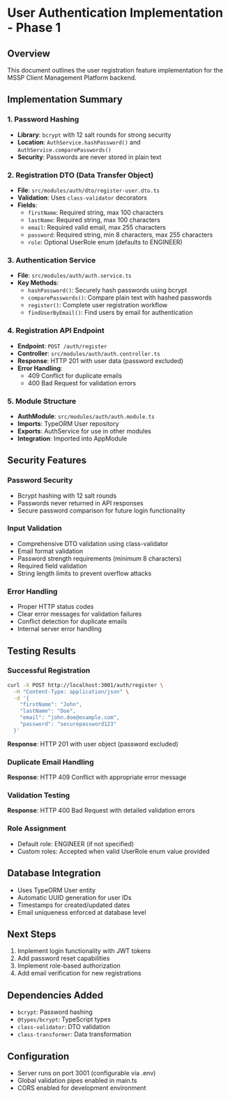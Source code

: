 # User Authentication Implementation - Phase 1

## Overview
This document outlines the user registration feature implementation for the MSSP Client Management Platform backend.

## Implementation Summary

### 1. Password Hashing
- **Library**: `bcrypt` with 12 salt rounds for strong security
- **Location**: `AuthService.hashPassword()` and `AuthService.comparePasswords()`
- **Security**: Passwords are never stored in plain text

### 2. Registration DTO (Data Transfer Object)
- **File**: `src/modules/auth/dto/register-user.dto.ts`
- **Validation**: Uses `class-validator` decorators
- **Fields**:
  - `firstName`: Required string, max 100 characters
  - `lastName`: Required string, max 100 characters  
  - `email`: Required valid email, max 255 characters
  - `password`: Required string, min 8 characters, max 255 characters
  - `role`: Optional UserRole enum (defaults to ENGINEER)

### 3. Authentication Service
- **File**: `src/modules/auth/auth.service.ts`
- **Key Methods**:
  - `hashPassword()`: Securely hash passwords using bcrypt
  - `comparePasswords()`: Compare plain text with hashed passwords
  - `register()`: Complete user registration workflow
  - `findUserByEmail()`: Find users by email for authentication

### 4. Registration API Endpoint
- **Endpoint**: `POST /auth/register`
- **Controller**: `src/modules/auth/auth.controller.ts`
- **Response**: HTTP 201 with user data (password excluded)
- **Error Handling**: 
  - 409 Conflict for duplicate emails
  - 400 Bad Request for validation errors

### 5. Module Structure
- **AuthModule**: `src/modules/auth/auth.module.ts`
- **Imports**: TypeORM User repository
- **Exports**: AuthService for use in other modules
- **Integration**: Imported into AppModule

## Security Features

### Password Security
- Bcrypt hashing with 12 salt rounds
- Passwords never returned in API responses
- Secure password comparison for future login functionality

### Input Validation
- Comprehensive DTO validation using class-validator
- Email format validation
- Password strength requirements (minimum 8 characters)
- Required field validation
- String length limits to prevent overflow attacks

### Error Handling
- Proper HTTP status codes
- Clear error messages for validation failures
- Conflict detection for duplicate emails
- Internal server error handling

## Testing Results

### Successful Registration
```bash
curl -X POST http://localhost:3001/auth/register \
  -H "Content-Type: application/json" \
  -d '{
    "firstName": "John",
    "lastName": "Doe", 
    "email": "john.doe@example.com",
    "password": "securepassword123"
  }'
```

**Response**: HTTP 201 with user object (password excluded)

### Duplicate Email Handling
**Response**: HTTP 409 Conflict with appropriate error message

### Validation Testing
**Response**: HTTP 400 Bad Request with detailed validation errors

### Role Assignment
- Default role: ENGINEER (if not specified)
- Custom roles: Accepted when valid UserRole enum value provided

## Database Integration
- Uses TypeORM User entity
- Automatic UUID generation for user IDs
- Timestamps for created/updated dates
- Email uniqueness enforced at database level

## Next Steps
1. Implement login functionality with JWT tokens
2. Add password reset capabilities
3. Implement role-based authorization
4. Add email verification for new registrations

## Dependencies Added
- `bcrypt`: Password hashing
- `@types/bcrypt`: TypeScript types
- `class-validator`: DTO validation
- `class-transformer`: Data transformation

## Configuration
- Server runs on port 3001 (configurable via .env)
- Global validation pipes enabled in main.ts
- CORS enabled for development environment 